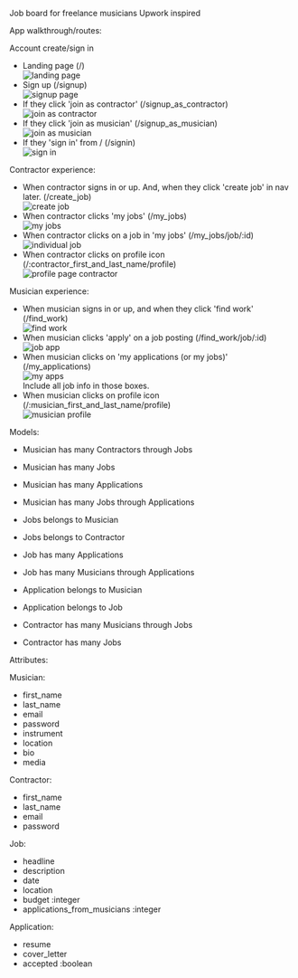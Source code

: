 Job board for freelance musicians
Upwork inspired

App walkthrough/routes: <br>

Account create/sign in <br>

- Landing page (/) <br>
![landing page](./images_for_plan/landingpage.png)
- Sign up (/signup)  <br>
![signup page](./images_for_plan/signup.png)
- If they click 'join as contractor' (/signup_as_contractor) <br>
![join as contractor](./images_for_plan/join_as_contractor.png)
- If they click 'join as musician' (/signup_as_musician) <br>
![join as musician](./images_for_plan/join_as_musician.png) 
- If they 'sign in' from / (/signin) <br>
![sign in](./images_for_plan/signin.png) <br>

Contractor experience: <br>

- When contractor signs in or up. And, when they click 'create job' in nav later. (/create_job)<br>
![create job](./images_for_plan/create_job.png)
- When contractor clicks 'my jobs' (/my_jobs) <br>
![my jobs](./images_for_plan/my_jobs.png)
- When contractor clicks on a job in 'my jobs' (/my_jobs/job/:id) <br>
![individual job](./images_for_plan/contractor_job.png)
- When contractor clicks on profile icon (/:contractor_first_and_last_name/profile) <br>
![profile page contractor](./images_for_plan/contractor_profile.png)

Musician experience: <br>

- When musician signs in or up, and when they click 'find work' (/find_work)<br>
![find work](./images_for_plan/find_work.png)
- When musician clicks 'apply' on a job posting (/find_work/job/:id) <br>
![job app](./images_for_plan/job_app.png)
- When musician clicks on 'my applications (or my jobs)' (/my_applications) <br>
![my apps](./images_for_plan/my_apps.png) <br>
Include all job info in those boxes. <br>
- When musician clicks on profile icon (/:musician_first_and_last_name/profile) <br>
![musician profile](./images_for_plan/musician_profile.png)



Models: <br>
- Musician has many Contractors through Jobs
- Musician has many Jobs
- Musician has many Applications
- Musician has many Jobs through Applications

- Jobs belongs to Musician
- Jobs belongs to Contractor
- Job has many Applications
- Job has many Musicians through Applications

- Application belongs to Musician
- Application belongs to Job

- Contractor has many Musicians through Jobs
- Contractor has many Jobs


Attributes:

Musician: <br>
- first_name
- last_name
- email
- password
- instrument
- location
- bio
- media <br>

Contractor: <br>
- first_name
- last_name
- email
- password <br>

Job: <br>
- headline
- description
- date
- location
- budget :integer
- applications_from_musicians :integer

Application: <br>
- resume
- cover_letter
- accepted :boolean

